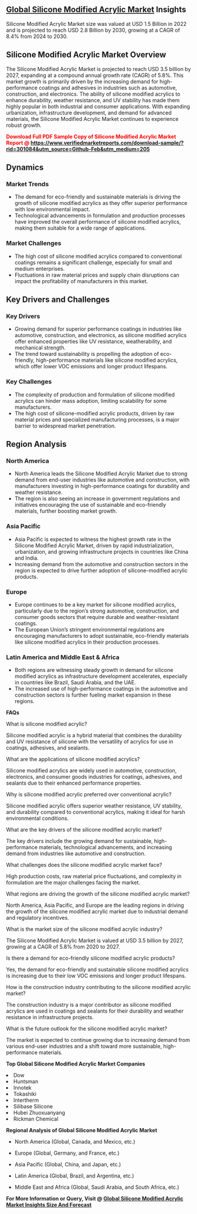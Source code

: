 <h2><a href="https://www.verifiedmarketreports.com/download-sample/?rid=301084&amp;utm_source=Github&amp;utm_medium=205" target="_blank">Global Silicone Modified Acrylic Market</a> Insights</h2><p>Silicone Modified Acrylic Market size was valued at USD 1.5 Billion in 2022 and is projected to reach USD 2.8 Billion by 2030, growing at a CAGR of 8.4% from 2024 to 2030.</p><p> <h2>Silicone Modified Acrylic Market Overview</h2> <p>The Silicone Modified Acrylic Market is projected to reach USD 3.5 billion by 2027, expanding at a compound annual growth rate (CAGR) of 5.8%. This market growth is primarily driven by the increasing demand for high-performance coatings and adhesives in industries such as automotive, construction, and electronics. The ability of silicone modified acrylics to enhance durability, weather resistance, and UV stability has made them highly popular in both industrial and consumer applications. With expanding urbanization, infrastructure development, and demand for advanced materials, the Silicone Modified Acrylic Market continues to experience robust growth.</p> <p><strong><p><span class=""><span style="color: #ff0000;"><strong>Download Full PDF Sample Copy of Silicone Modified Acrylic Market Report</strong> @ </span><a href="https://www.verifiedmarketreports.com/download-sample/?rid=301084&amp;utm_source=Github-Feb&amp;utm_medium=205" target="_blank">https://www.verifiedmarketreports.com/download-sample/?rid=301084&amp;utm_source=Github-Feb&amp;utm_medium=205</a></span></p></strong></p> <h2>Dynamics</h2> <h3>Market Trends</h3> <ul> <li>The demand for eco-friendly and sustainable materials is driving the growth of silicone modified acrylics as they offer superior performance with low environmental impact.</li> <li>Technological advancements in formulation and production processes have improved the overall performance of silicone modified acrylics, making them suitable for a wide range of applications.</li> </ul> <h3>Market Challenges</h3> <ul> <li>The high cost of silicone modified acrylics compared to conventional coatings remains a significant challenge, especially for small and medium enterprises.</li> <li>Fluctuations in raw material prices and supply chain disruptions can impact the profitability of manufacturers in this market.</li> </ul> <h2>Key Drivers and Challenges</h2> <h3>Key Drivers</h3> <ul> <li>Growing demand for superior performance coatings in industries like automotive, construction, and electronics, as silicone modified acrylics offer enhanced properties like UV resistance, weatherability, and mechanical strength.</li> <li>The trend toward sustainability is propelling the adoption of eco-friendly, high-performance materials like silicone modified acrylics, which offer lower VOC emissions and longer product lifespans.</li> </ul> <h3>Key Challenges</h3> <ul> <li>The complexity of production and formulation of silicone modified acrylics can hinder mass adoption, limiting scalability for some manufacturers.</li> <li>The high cost of silicone-modified acrylic products, driven by raw material prices and specialized manufacturing processes, is a major barrier to widespread market penetration.</li> </ul> <h2>Region Analysis</h2> <h3>North America</h3> <ul> <li>North America leads the Silicone Modified Acrylic Market due to strong demand from end-user industries like automotive and construction, with manufacturers investing in high-performance coatings for durability and weather resistance.</li> <li>The region is also seeing an increase in government regulations and initiatives encouraging the use of sustainable and eco-friendly materials, further boosting market growth.</li> </ul> <h3>Asia Pacific</h3> <ul> <li>Asia Pacific is expected to witness the highest growth rate in the Silicone Modified Acrylic Market, driven by rapid industrialization, urbanization, and growing infrastructure projects in countries like China and India.</li> <li>Increasing demand from the automotive and construction sectors in the region is expected to drive further adoption of silicone-modified acrylic products.</li> </ul> <h3>Europe</h3> <ul> <li>Europe continues to be a key market for silicone modified acrylics, particularly due to the region’s strong automotive, construction, and consumer goods sectors that require durable and weather-resistant coatings.</li> <li>The European Union’s stringent environmental regulations are encouraging manufacturers to adopt sustainable, eco-friendly materials like silicone modified acrylics in their production processes.</li> </ul> <h3>Latin America and Middle East & Africa</h3> <ul> <li>Both regions are witnessing steady growth in demand for silicone modified acrylics as infrastructure development accelerates, especially in countries like Brazil, Saudi Arabia, and the UAE.</li> <li>The increased use of high-performance coatings in the automotive and construction sectors is further fueling market expansion in these regions.</li> </ul> <p><strong>FAQs</strong></p> <p>What is silicone modified acrylic?</p> <p>Silicone modified acrylic is a hybrid material that combines the durability and UV resistance of silicone with the versatility of acrylics for use in coatings, adhesives, and sealants.</p> <p>What are the applications of silicone modified acrylics?</p> <p>Silicone modified acrylics are widely used in automotive, construction, electronics, and consumer goods industries for coatings, adhesives, and sealants due to their enhanced performance properties.</p> <p>Why is silicone modified acrylic preferred over conventional acrylic?</p> <p>Silicone modified acrylic offers superior weather resistance, UV stability, and durability compared to conventional acrylics, making it ideal for harsh environmental conditions.</p> <p>What are the key drivers of the silicone modified acrylic market?</p> <p>The key drivers include the growing demand for sustainable, high-performance materials, technological advancements, and increasing demand from industries like automotive and construction.</p> <p>What challenges does the silicone modified acrylic market face?</p> <p>High production costs, raw material price fluctuations, and complexity in formulation are the major challenges facing the market.</p> <p>What regions are driving the growth of the silicone modified acrylic market?</p> <p>North America, Asia Pacific, and Europe are the leading regions in driving the growth of the silicone modified acrylic market due to industrial demand and regulatory incentives.</p> <p>What is the market size of the silicone modified acrylic industry?</p> <p>The Silicone Modified Acrylic Market is valued at USD 3.5 billion by 2027, growing at a CAGR of 5.8% from 2020 to 2027.</p> <p>Is there a demand for eco-friendly silicone modified acrylic products?</p> <p>Yes, the demand for eco-friendly and sustainable silicone modified acrylics is increasing due to their low VOC emissions and longer product lifespans.</p> <p>How is the construction industry contributing to the silicone modified acrylic market?</p> <p>The construction industry is a major contributor as silicone modified acrylics are used in coatings and sealants for their durability and weather resistance in infrastructure projects.</p> <p>What is the future outlook for the silicone modified acrylic market?</p> <p>The market is expected to continue growing due to increasing demand from various end-user industries and a shift toward more sustainable, high-performance materials.</p> </p><p><strong>Top Global Silicone Modified Acrylic Market Companies</strong></p><div data-test-id=""><p><li>Dow</li><li> Huntsman</li><li> Innotek</li><li> Tokashiki</li><li> Intertherm</li><li> Silibase Silicone</li><li> Hubei Zhuoxuanyang</li><li> Rickman Chemical</li></p><div><strong>Regional Analysis of&nbsp;Global Silicone Modified Acrylic Market</strong></div><ul><li dir="ltr"><p dir="ltr">North America&nbsp;(Global, Canada, and Mexico, etc.)</p></li><li dir="ltr"><p dir="ltr">Europe (Global, Germany, and France, etc.)</p></li><li dir="ltr"><p dir="ltr">Asia Pacific&nbsp;(Global, China, and Japan, etc.)</p></li><li dir="ltr"><p dir="ltr">Latin America&nbsp;(Global, Brazil, and Argentina, etc.)</p></li><li dir="ltr">Middle East and Africa&nbsp;(Global, Saudi Arabia, and South Africa, etc.)</li></ul><p><strong>For More Information or Query, Visit @&nbsp;</strong><strong><a href="https://www.verifiedmarketreports.com/product/silicone-modified-acrylic-market/?utm_source=Github&amp;utm_medium=205" target="_blank">Global Silicone Modified Acrylic Market Insights Size And Forecast</a></strong></p></div>
